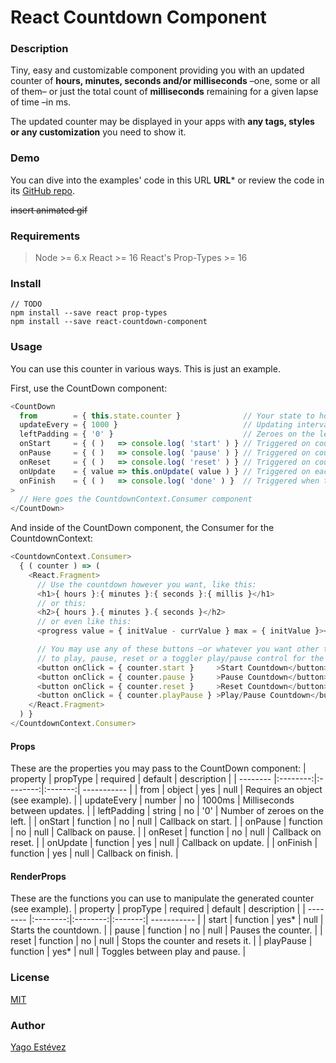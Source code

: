 # React Countdown Component

### Description
Tiny, easy and customizable component providing you with an updated counter of **hours, minutes, seconds and/or milliseconds** –one, some or all of them– or just the total count of **milliseconds** remaining for a given lapse of time –in ms.

The updated counter may be displayed in your apps with **any tags, styles or any customization** you need to show it.

### Demo
You can dive into the examples' code in this URL **URL*** or review the code in its [GitHub repo](https://github.com/SpaniardDev/react-countdown-component).

~~insert animated gif~~

### Requirements
>Node >= 6.x
>React >= 16
>React's Prop-Types >= 16

### Install
```
// TODO
npm install --save react prop-types
npm install --save react-countdown-component
```

### Usage
You can use this counter in various ways. This is just an example.

First, use the CountDown component:
```js
<CountDown
  from        = { this.state.counter }              // Your state to hold counter's data.
  updateEvery = { 1000 }                            // Updating interval in ms.
  leftPadding = { '0' }                             // Zeroes on the left of number < 10.
  onStart     = { ( )   => console.log( 'start' ) } // Triggered on counter's start.
  onPause     = { ( )   => console.log( 'pause' ) } // Triggered on counter's stop.
  onReset     = { ( )   => console.log( 'reset' ) } // Triggered on counter's reset.
  onUpdate    = { value => this.onUpdate( value ) } // Triggered on each counter's update.
  onFinish    = { ( )   => console.log( 'done' ) }  // Triggered when the countdown is finished.
>
  // Here goes the CountdownContext.Consumer component
</CountDown>
```
And inside of the CountDown component, the Consumer for the CountdownContext:
```js
<CountdownContext.Consumer>
  { ( counter ) => (
    <React.Fragment>
      // Use the countdown however you want, like this:
      <h1>{ hours }:{ minutes }:{ seconds }:{ millis }</h1>
      // or this:
      <h2>{ hours }.{ minutes }.{ seconds }</h2>
      // or even like this:
      <progress value = { initValue - currValue } max = { initValue }></progress>

      // You may use any of these buttons –or whatever you want other than a button–
      // to play, pause, reset or a toggler play/pause control for the counter.
      <button onClick = { counter.start }     >Start Countdown</button>
      <button onClick = { counter.pause }     >Pause Countdown</button>
      <button onClick = { counter.reset }     >Reset Countdown</button>
      <button onClick = { counter.playPause } >Play/Pause Countdown</button>
    </React.Fragment>
  ) }
</CountdownContext.Consumer>
```

#### Props
These are the properties you may pass to the CountDown component:
| property | propType | required | default | description |
| -------- |:--------:|:--------:|:-------:| ----------- |
| from | object | yes | null | Requires an object (see example). |
| updateEvery | number | no | 1000ms | Milliseconds between updates. |
| leftPadding | string | no | '0' | Number of zeroes on the left. |
| onStart | function | no | null | Callback on start. |
| onPause | function | no | null | Callback on pause. |
| onReset | function | no | null | Callback on reset. |
| onUpdate | function | yes | null | Callback on update. |
| onFinish | function | yes | null | Callback on finish. |

#### RenderProps
These are the functions you can use to manipulate the generated counter (see example).
| property | propType | required | default | description |
| -------- |:--------:|:--------:|:-------:| ----------- |
| start | function | yes* | null | Starts the countdown. |
| pause | function | no | null | Pauses the counter. |
| reset | function | no | null | Stops the counter and resets it. |
| playPause | function | yes* | null | Toggles between play and pause. |

### License
[MIT](https://github.com/SpaniardDev/react-countdown-component/blob/master/README.md)

### Author
[Yago Estévez](https://github.com/SpaniardDev)